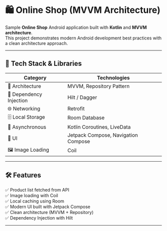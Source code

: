 # 🛍️ Online Shop (MVVM Architecture)

Sample **Online Shop** Android application built with **Kotlin** and **MVVM architecture**.  
This project demonstrates modern Android development best practices with a clean architecture approach.

---

## 🚀 Tech Stack & Libraries

| Category | Technologies |
|-----------|---------------|
| 🧠 Architecture | MVVM, Repository Pattern |
| 💉 Dependency Injection | Hilt / Dagger |
| 🌐 Networking | Retrofit |
| 🗄️ Local Storage | Room Database |
| 🧵 Asynchronous | Kotlin Coroutines, LiveData |
| 🎨 UI | Jetpack Compose, Navigation Compose |
| 🖼️ Image Loading | Coil |

---

## 🛠️ Features

✅ Product list fetched from API  
✅ Image loading with Coil  
✅ Local caching using Room  
✅ Modern UI built with Jetpack Compose  
✅ Clean architecture (MVVM + Repository)  
✅ Dependency Injection with Hilt  

---



